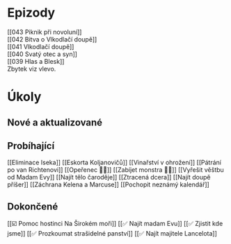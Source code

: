 # Epizody
[[043 Piknik při novoluní]]  
[[042 Bitva o Vlkodlačí doupě]]  
[[041 Vlkodlačí doupě]]  
[[040 Svatý otec a syn]]  
[[039 Hlas a Blesk]]  
Zbytek viz vlevo.
# Úkoly
## Nové a aktualizované
## Probíhající
[[Eliminace Iseka]]
[[Eskorta Koljanovičů]]
[[Vinařství v ohrožení]]
[[Pátrání po van Richtenovi]]
[[Opeřenec 🧑🏻]]
[[Zabíjet monstra 🧑🏻]]
[[Vyřešit věštbu od Madam Evy]]
[[Najít tělo čaroděje]]
[[Ztracená dcera]]
[[Najít doupě příšer]]
[[Záchrana Kelena a Marcuse]]
[[Pochopit neznámý kalendář]]
## Dokončené
[[☑️ Pomoc hostinci Na Širokém moři]]
[[✅ Najít madam Evu]]
[[✅ Zjistit kde jsme]]
[[✅ Prozkoumat strašidelné panství]]
[[✅ Najít majitele Lancelota]]


